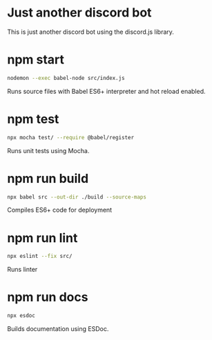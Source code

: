 # Just another discord bot

This is just another discord bot using the discord.js library.

# npm start

```sh
nodemon --exec babel-node src/index.js
```

Runs source files with Babel ES6+ interpreter and hot reload enabled.

# npm test

```sh
npx mocha test/ --require @babel/register
```
Runs unit tests using Mocha.

# npm run build

```sh
npx babel src --out-dir ./build --source-maps
```
Compiles ES6+ code for deployment

# npm run lint

```sh
npx eslint --fix src/
```

Runs linter

# npm run docs

```sh
npx esdoc
```

Builds documentation using ESDoc.

